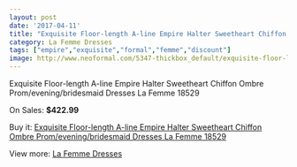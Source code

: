 ```yaml
---
layout: post
date: '2017-04-11'
title: "Exquisite Floor-length A-line Empire Halter Sweetheart Chiffon Ombre Prom/evening/bridesmaid Dresses La Femme 18529"
category: La Femme Dresses
tags: ["empire","exquisite","formal","femme","discount"]
image: http://www.neoformal.com/5347-thickbox_default/exquisite-floor-length-a-line-empire-halter-sweetheart-chiffon-ombre-prom-evening-bridesmaid-dresses-la-femme-18529.jpg
---
```

Exquisite Floor-length A-line Empire Halter Sweetheart Chiffon Ombre Prom/evening/bridesmaid Dresses La Femme 18529

On Sales: **$422.99**
<a href="https://www.neoformal.com/en/la-femme-dresses/1960-exquisite-floor-length-a-line-empire-halter-sweetheart-chiffon-ombre-prom-evening-bridesmaid-dresses-la-femme-18529.html"><amp-img layout="responsive" width="600" height="600" src="//www.neoformal.com/5347-thickbox_default/exquisite-floor-length-a-line-empire-halter-sweetheart-chiffon-ombre-prom-evening-bridesmaid-dresses-la-femme-18529.jpg" alt="Exquisite Floor-length A-line Empire Halter Sweetheart Chiffon Ombre Prom/evening/bridesmaid Dresses La Femme 18529 0" /></a>
<a href="https://www.neoformal.com/en/la-femme-dresses/1960-exquisite-floor-length-a-line-empire-halter-sweetheart-chiffon-ombre-prom-evening-bridesmaid-dresses-la-femme-18529.html"><amp-img layout="responsive" width="600" height="600" src="//www.neoformal.com/5350-thickbox_default/exquisite-floor-length-a-line-empire-halter-sweetheart-chiffon-ombre-prom-evening-bridesmaid-dresses-la-femme-18529.jpg" alt="Exquisite Floor-length A-line Empire Halter Sweetheart Chiffon Ombre Prom/evening/bridesmaid Dresses La Femme 18529 1" /></a>
<a href="https://www.neoformal.com/en/la-femme-dresses/1960-exquisite-floor-length-a-line-empire-halter-sweetheart-chiffon-ombre-prom-evening-bridesmaid-dresses-la-femme-18529.html"><amp-img layout="responsive" width="600" height="600" src="//www.neoformal.com/5349-thickbox_default/exquisite-floor-length-a-line-empire-halter-sweetheart-chiffon-ombre-prom-evening-bridesmaid-dresses-la-femme-18529.jpg" alt="Exquisite Floor-length A-line Empire Halter Sweetheart Chiffon Ombre Prom/evening/bridesmaid Dresses La Femme 18529 2" /></a>
<a href="https://www.neoformal.com/en/la-femme-dresses/1960-exquisite-floor-length-a-line-empire-halter-sweetheart-chiffon-ombre-prom-evening-bridesmaid-dresses-la-femme-18529.html"><amp-img layout="responsive" width="600" height="600" src="//www.neoformal.com/5348-thickbox_default/exquisite-floor-length-a-line-empire-halter-sweetheart-chiffon-ombre-prom-evening-bridesmaid-dresses-la-femme-18529.jpg" alt="Exquisite Floor-length A-line Empire Halter Sweetheart Chiffon Ombre Prom/evening/bridesmaid Dresses La Femme 18529 3" /></a>

Buy it: [Exquisite Floor-length A-line Empire Halter Sweetheart Chiffon Ombre Prom/evening/bridesmaid Dresses La Femme 18529](https://www.neoformal.com/en/la-femme-dresses/1960-exquisite-floor-length-a-line-empire-halter-sweetheart-chiffon-ombre-prom-evening-bridesmaid-dresses-la-femme-18529.html "Exquisite Floor-length A-line Empire Halter Sweetheart Chiffon Ombre Prom/evening/bridesmaid Dresses La Femme 18529")

View more: [La Femme Dresses](https://www.neoformal.com/en/16-la-femme-dresses "La Femme Dresses")